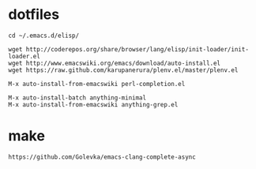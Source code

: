 # dotfiles

    cd ~/.emacs.d/elisp/

    wget http://coderepos.org/share/browser/lang/elisp/init-loader/init-loader.el
    wget http://www.emacswiki.org/emacs/download/auto-install.el
    wget https://raw.github.com/karupanerura/plenv.el/master/plenv.el

    M-x auto-install-from-emacswiki perl-completion.el

	M-x auto-install-batch anything-minimal
	M-x auto-install-from-emacswiki anything-grep.el

<!-- M-x auto-install-from-emacswiki anything-rcodetools.el -->

<!-- M-x auto-install-from-url http://www.cx4a.org/pub/auto-complete-ruby.el -->

# make

    https://github.com/Golevka/emacs-clang-complete-async

<!-- # ??? -->

<!--     curl -O https://raw.github.com/karupanerura/plenv.el/master/plenv.el -->

<!-- # gem -->

<!--     gem install rcodetools fastri -->
<!--     cp /Library/Ruby/Gems/1.8/gems/rcodetools-0.8.5.0/rcodetools.el ~/.emacs.d/elisp/ -->

